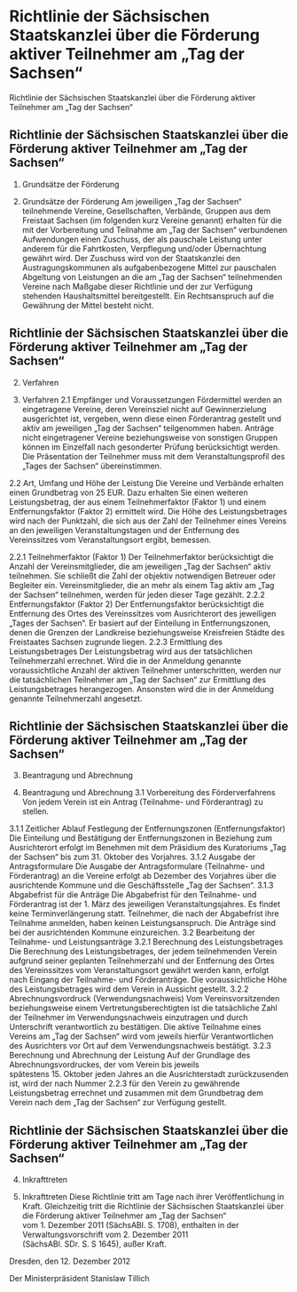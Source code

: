 # Richtlinie der Sächsischen Staatskanzlei über die Förderung aktiver Teilnehmer am „Tag der Sachsen“ 


Richtlinie der Sächsischen Staatskanzlei über die Förderung aktiver Teilnehmer am „Tag der Sachsen“

## Richtlinie der Sächsischen Staatskanzlei über die Förderung aktiver Teilnehmer am „Tag der Sachsen“ 
 1. Grundsätze der Förderung

1. Grundsätze der Förderung Am jeweiligen „Tag der Sachsen“ teilnehmende Vereine, Gesellschaften, Verbände, Gruppen aus dem Freistaat Sachsen (im folgenden kurz Vereine genannt) erhalten für die mit der Vorbereitung und Teilnahme am „Tag der Sachsen“ verbundenen Aufwendungen einen Zuschuss, der als pauschale Leistung unter anderem für die Fahrtkosten, Verpflegung und/oder Übernachtung gewährt wird. Der Zuschuss wird von der Staatskanzlei den Austragungskommunen als aufgabenbezogene Mittel zur pauschalen Abgeltung von Leistungen an die am „Tag der Sachsen“ teilnehmenden Vereine nach Maßgabe dieser Richtlinie und der zur Verfügung stehenden Haushaltsmittel bereitgestellt. Ein Rechtsanspruch auf die Gewährung der Mittel besteht nicht.


## Richtlinie der Sächsischen Staatskanzlei über die Förderung aktiver Teilnehmer am „Tag der Sachsen“ 
 2. Verfahren

2. Verfahren 2.1 Empfänger und Voraussetzungen Fördermittel werden an eingetragene Vereine, deren Vereinsziel nicht auf Gewinnerzielung ausgerichtet ist, vergeben, wenn diese einen Förderantrag gestellt und aktiv am jeweiligen „Tag der Sachsen“ teilgenommen haben. Anträge nicht eingetragener Vereine beziehungsweise von sonstigen Gruppen können im Einzelfall nach gesonderter Prüfung berücksichtigt werden. Die Präsentation der Teilnehmer muss mit dem Veranstaltungsprofil des „Tages der Sachsen“ übereinstimmen.

2.2 Art, Umfang und Höhe der Leistung Die Vereine und Verbände erhalten einen Grundbetrag von 25 EUR. Dazu erhalten Sie einen weiteren Leistungsbetrag, der aus einem Teilnehmerfaktor (Faktor 1) und einem Entfernungsfaktor (Faktor 2) ermittelt wird. Die Höhe des Leistungsbetrages wird nach der Punktzahl, die sich aus der Zahl der Teilnehmer eines Vereins an den jeweiligen Veranstaltungstagen und der Entfernung des Vereinssitzes vom Veranstaltungsort ergibt, bemessen.

2.2.1 Teilnehmerfaktor (Faktor 1) Der Teilnehmerfaktor berücksichtigt die Anzahl der Vereinsmitglieder, die am jeweiligen „Tag der Sachsen“ aktiv teilnehmen. Sie schließt die Zahl der objektiv notwendigen Betreuer oder Begleiter ein. Vereinsmitglieder, die an mehr als einem Tag aktiv am „Tag der Sachsen“ teilnehmen, werden für jeden dieser Tage gezählt. 2.2.2 Entfernungsfaktor (Faktor 2) Der Entfernungsfaktor berücksichtigt die Entfernung des Ortes des Vereinssitzes vom Ausrichterort des jeweiligen „Tages der Sachsen“. Er basiert auf der Einteilung in Entfernungszonen, denen die Grenzen der Landkreise beziehungsweise Kreisfreien Städte des Freistaates Sachsen zugrunde liegen. 2.2.3 Ermittlung des Leistungsbetrages Der Leistungsbetrag wird aus der tatsächlichen Teilnehmerzahl errechnet. Wird die in der Anmeldung genannte voraussichtliche Anzahl der aktiven Teilnehmer unterschritten, werden nur die tatsächlichen Teilnehmer am „Tag der Sachsen“ zur Ermittlung des Leistungsbetrages herangezogen. Ansonsten wird die in der Anmeldung genannte Teilnehmerzahl angesetzt. 
## Richtlinie der Sächsischen Staatskanzlei über die Förderung aktiver Teilnehmer am „Tag der Sachsen“ 
 3. Beantragung und Abrechnung

3. Beantragung und Abrechnung 3.1 Vorbereitung des Förderverfahrens Von jedem Verein ist ein Antrag (Teilnahme- und Förderantrag) zu stellen.

3.1.1 Zeitlicher Ablauf Festlegung der Entfernungszonen (Entfernungsfaktor) 
           Die Einteilung und Bestätigung der Entfernungszonen in Beziehung zum Ausrichterort erfolgt im Benehmen mit dem Präsidium des Kuratoriums „Tag der Sachsen“ bis zum 31. Oktober des Vorjahres. 3.1.2 Ausgabe der Antragsformulare Die Ausgabe der Antragsformulare (Teilnahme- und Förderantrag) an die Vereine erfolgt ab Dezember des Vorjahres über die ausrichtende Kommune und die Geschäftsstelle „Tag der Sachsen“. 3.1.3 Abgabefrist für die Anträge Die Abgabefrist für den Teilnahme- und Förderantrag ist der 1. März des jeweiligen Veranstaltungsjahres. Es findet keine Terminverlängerung statt. Teilnehmer, die nach der Abgabefrist ihre Teilnahme anmelden, haben keinen Leistungsanspruch. Die Anträge sind bei der ausrichtenden Kommune einzureichen. 3.2 Bearbeitung der Teilnahme- und Leistungsanträge 3.2.1 Berechnung des Leistungsbetrages Die Berechnung des Leistungsbetrages, der jedem teilnehmenden Verein aufgrund seiner geplanten Teilnehmerzahl und der Entfernung des Ortes des Vereinssitzes vom Veranstaltungsort gewährt werden kann, erfolgt nach Eingang der Teilnahme- und Förderanträge. Die voraussichtliche Höhe des Leistungsbetrages wird dem Verein in Aussicht gestellt. 3.2.2 Abrechnungsvordruck (Verwendungsnachweis) Vom Vereinsvorsitzenden beziehungsweise einem Vertretungsberechtigten ist die tatsächliche Zahl der Teilnehmer im Verwendungsnachweis einzutragen und durch Unterschrift verantwortlich zu bestätigen. Die aktive Teilnahme eines Vereins am „Tag der Sachsen“ wird vom jeweils hierfür Verantwortlichen des Ausrichters vor Ort auf dem Verwendungsnachweis bestätigt. 3.2.3 Berechnung und Abrechnung der Leistung Auf der Grundlage des Abrechnungsvordruckes, der vom Verein bis jeweils spätestens 15. Oktober jeden Jahres an die Ausrichterstadt zurückzusenden ist, wird der nach Nummer 2.2.3 für den Verein zu gewährende Leistungsbetrag errechnet und zusammen mit dem Grundbetrag dem Verein nach dem „Tag der Sachsen“ zur Verfügung gestellt. 
## Richtlinie der Sächsischen Staatskanzlei über die Förderung aktiver Teilnehmer am „Tag der Sachsen“ 
 4. Inkrafttreten

4. Inkrafttreten Diese Richtlinie tritt am Tage nach ihrer Veröffentlichung in Kraft. Gleichzeitig tritt die Richtlinie der Sächsischen Staatskanzlei über die Förderung aktiver Teilnehmer am „Tag der Sachsen“ vom 1. Dezember 2011 (SächsABl. S. 1708), enthalten in der Verwaltungsvorschrift vom 2. Dezember 2011 (SächsABl. SDr. S. S 1645), außer Kraft.

Dresden, den 12. Dezember 2012

Der Ministerpräsident 
           Stanislaw Tillich

